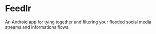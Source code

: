 Feedlr
======

An Android app for tying together and filtering your flooded social media streams and informations flows. 